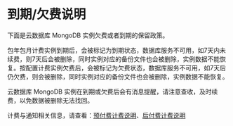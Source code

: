 # **到期/欠费说明**

下面是云数据库 MongoDB 实例欠费或者到期的保留政策。

包年包月计费实例到期后，会被标记为到期状态，数据库服务不可用，如7天内未续费，则7天后会被删除，同时实例对应的备份文件也会被删除，实例数据不能恢复。按配置计费实例欠费后，会被标记为欠费状态，数据库服务不可用，如7天后仍欠费，则会被删除，同时实例对应的备份文件也会被删除，实例数据不能恢复。

云数据库 MongoDB 实例在到期或欠费后会有消息提醒，请注意查收，及时续费，以免数据被删除无法找回。

计费与通知相关信息，请查看：[预付费计费说明](https://www.jdcloud.com/help/detail/1392/isCatalog/1)、[后付费计费说明](https://www.jdcloud.com/help/detail/1393/isCatalog/1)